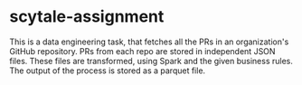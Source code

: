 # scytale-assignment
This is a data engineering task, that fetches all the PRs in an organization's GitHub repository. 
PRs from each repo are stored in independent JSON files. 
These files are transformed, using Spark and the given business rules. 
The output of the process is stored as a parquet file.
